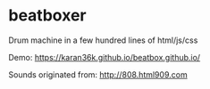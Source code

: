 # beatboxer
Drum machine in a few hundred lines of html/js/css

Demo: https://karan36k.github.io/beatbox.github.io/

Sounds originated from: http://808.html909.com
